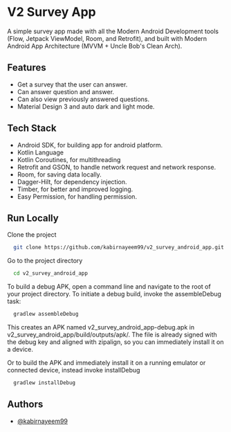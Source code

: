 # V2 Survey App

A simple survey app made with all the Modern Android Development tools (Flow, Jetpack ViewModel,
Room, and Retrofit), and built with Modern Android App Architecture (MVVM + Uncle Bob's Clean Arch).

## Features

- Get a survey that the user can answer.
- Can answer question and answer.
- Can also view previously answered questions.
- Material Design 3 and auto dark and light mode.

## Tech Stack

- Android SDK, for building app for android platform.
- Kotlin Language
- Kotlin Coroutines, for multithreading
- Retrofit and GSON, to handle network request and network response.
- Room, for saving data locally.
- Dagger-Hilt, for dependency injection.
- Timber, for better and improved logging.
- Easy Permission, for handling permission.

## Run Locally

Clone the project

```bash
  git clone https://github.com/kabirnayeem99/v2_survey_android_app.git
```

Go to the project directory

```bash
  cd v2_survey_android_app
```

To build a debug APK, open a command line and navigate to the root of your project directory. To
initiate a debug build, invoke the assembleDebug task:

```bash
  gradlew assembleDebug
```

This creates an APK named v2_survey_android_app-debug.apk in
v2_survey_android_app/build/outputs/apk/. The file is already signed with the debug key and aligned
with zipalign, so you can immediately install it on a device.

Or to build the APK and immediately install it on a running emulator or connected device, instead
invoke installDebug

```bash
  gradlew installDebug
```

## Authors

- [@kabirnayeem99](https://www.linkedin.com/in/kabirnayeem99/)

